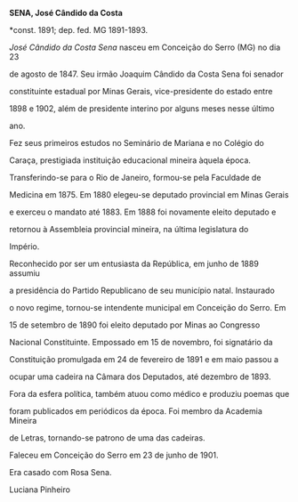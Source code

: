 **SENA, José Cândido da Costa**



\*const. 1891; dep. fed. MG 1891-1893.



*José Cândido da Costa Sena* nasceu em Conceição do Serro (MG) no dia 23

de agosto de 1847. Seu irmão Joaquim Cândido da Costa Sena foi senador

constituinte estadual por Minas Gerais, vice-presidente do estado entre

1898 e 1902, além de presidente interino por alguns meses nesse último

ano.



Fez seus primeiros estudos no Seminário de Mariana e no Colégio do

Caraça, prestigiada instituição educacional mineira àquela época.

Transferindo-se para o Rio de Janeiro, formou-se pela Faculdade de

Medicina em 1875. Em 1880 elegeu-se deputado provincial em Minas Gerais

e exerceu o mandato até 1883. Em 1888 foi novamente eleito deputado e

retornou à Assembleia provincial mineira, na última legislatura do

Império.



Reconhecido por ser um entusiasta da República, em junho de 1889 assumiu

a presidência do Partido Republicano de seu município natal. Instaurado

o novo regime, tornou-se intendente municipal em Conceição do Serro. Em

15 de setembro de 1890 foi eleito deputado por Minas ao Congresso

Nacional Constituinte. Empossado em 15 de novembro, foi signatário da

Constituição promulgada em 24 de fevereiro de 1891 e em maio passou a

ocupar uma cadeira na Câmara dos Deputados, até dezembro de 1893.



Fora da esfera política, também atuou como médico e produziu poemas que

foram publicados em periódicos da época. Foi membro da Academia Mineira

de Letras, tornando-se patrono de uma das cadeiras.



Faleceu em Conceição do Serro em 23 de junho de 1901.



Era casado com Rosa Sena.



Luciana Pinheiro



